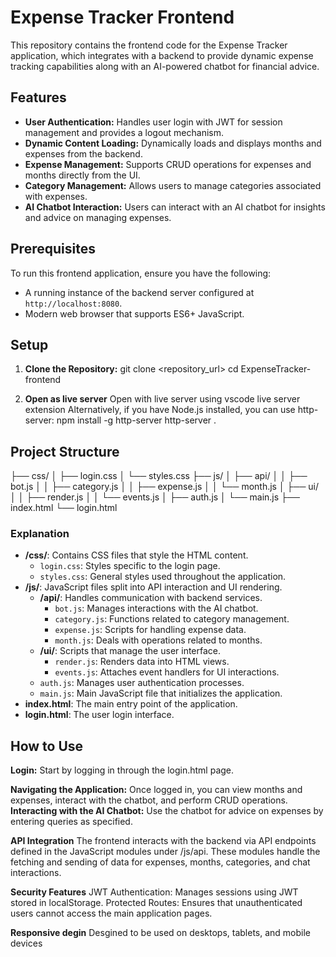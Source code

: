 # Expense Tracker Frontend

This repository contains the frontend code for the Expense Tracker application, which integrates with a backend to provide dynamic expense tracking capabilities along with an AI-powered chatbot for financial advice.

## Features

- **User Authentication:** Handles user login with JWT for session management and provides a logout mechanism.
- **Dynamic Content Loading:** Dynamically loads and displays months and expenses from the backend.
- **Expense Management:** Supports CRUD operations for expenses and months directly from the UI.
- **Category Management:** Allows users to manage categories associated with expenses.
- **AI Chatbot Interaction:** Users can interact with an AI chatbot for insights and advice on managing expenses.

## Prerequisites

To run this frontend application, ensure you have the following:
- A running instance of the backend server configured at `http://localhost:8080`.
- Modern web browser that supports ES6+ JavaScript.

## Setup

1. **Clone the Repository:**
   git clone <repository_url>
   cd ExpenseTracker-frontend

2. **Open as live server**
   Open with live server using vscode live server extension
   Alternatively, if you have Node.js installed, you can use http-server:
   npm install -g http-server
   http-server .

## Project Structure

├── css/ │ ├── login.css │ └── styles.css ├── js/ │ ├── api/ │ │ ├── bot.js │ │ ├── category.js │ │ ├── expense.js │ │ └── month.js │ ├── ui/ │ │ ├── render.js │ │ └── events.js │ ├── auth.js │ └── main.js ├── index.html └── login.html


### Explanation

- **/css/**: Contains CSS files that style the HTML content.
  - `login.css`: Styles specific to the login page.
  - `styles.css`: General styles used throughout the application.
- **/js/**: JavaScript files split into API interaction and UI rendering.
  - **/api/**: Handles communication with backend services.
    - `bot.js`: Manages interactions with the AI chatbot.
    - `category.js`: Functions related to category management.
    - `expense.js`: Scripts for handling expense data.
    - `month.js`: Deals with operations related to months.
  - **/ui/**: Scripts that manage the user interface.
    - `render.js`: Renders data into HTML views.
    - `events.js`: Attaches event handlers for UI interactions.
  - `auth.js`: Manages user authentication processes.
  - `main.js`: Main JavaScript file that initializes the application.
- **index.html**: The main entry point of the application.
- **login.html**: The user login interface.


## How to Use
**Login:** Start by logging in through the login.html page.

**Navigating the Application:** Once logged in, you can view months and expenses, interact with the chatbot, and perform CRUD operations.
**Interacting with the AI Chatbot:** Use the chatbot for advice on expenses by entering queries as specified.

**API Integration**
The frontend interacts with the backend via API endpoints defined in the JavaScript modules under /js/api. These modules handle the fetching and sending of data for expenses, months, categories, and chat interactions.

**Security Features**
JWT Authentication: Manages sessions using JWT stored in localStorage.
Protected Routes: Ensures that unauthenticated users cannot access the main application pages.

**Responsive degin**
Desgined to be used on desktops, tablets, and mobile devices

